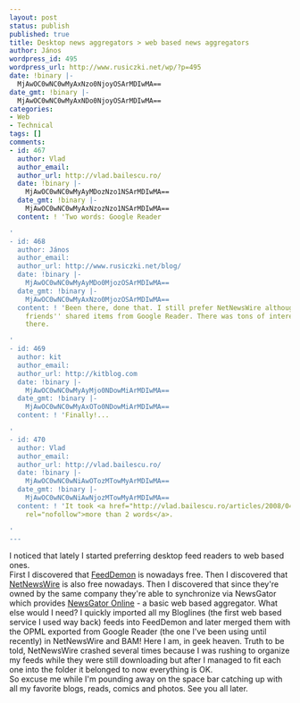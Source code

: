 ```yaml
---
layout: post
status: publish
published: true
title: Desktop news aggregators > web based news aggregators
author: János
wordpress_id: 495
wordpress_url: http://www.rusiczki.net/wp/?p=495
date: !binary |-
  MjAwOC0wNC0wMyAxNzo0NjoyOSArMDIwMA==
date_gmt: !binary |-
  MjAwOC0wNC0wMyAxNDo0NjoyOSArMDIwMA==
categories:
- Web
- Technical
tags: []
comments:
- id: 467
  author: Vlad
  author_email: 
  author_url: http://vlad.bailescu.ro/
  date: !binary |-
    MjAwOC0wNC0wMyAyMDozNzo1NSArMDIwMA==
  date_gmt: !binary |-
    MjAwOC0wNC0wMyAxNzozNzo1NSArMDIwMA==
  content: ! 'Two words: Google Reader

'
- id: 468
  author: János
  author_email: 
  author_url: http://www.rusiczki.net/blog/
  date: !binary |-
    MjAwOC0wNC0wMyAyMDo0MjozOSArMDIwMA==
  date_gmt: !binary |-
    MjAwOC0wNC0wMyAxNzo0MjozOSArMDIwMA==
  content: ! 'Been there, done that. I still prefer NetNewsWire although I miss my
    friends'' shared items from Google Reader. There was tons of interesting stuff
    there.

'
- id: 469
  author: kit
  author_email: 
  author_url: http://kitblog.com
  date: !binary |-
    MjAwOC0wNC0wMyAyMjo0NDowMiArMDIwMA==
  date_gmt: !binary |-
    MjAwOC0wNC0wMyAxOTo0NDowMiArMDIwMA==
  content: ! 'Finally!...

'
- id: 470
  author: Vlad
  author_email: 
  author_url: http://vlad.bailescu.ro/
  date: !binary |-
    MjAwOC0wNC0wNiAwOTozMTowMyArMDIwMA==
  date_gmt: !binary |-
    MjAwOC0wNC0wNiAwNjozMTowMyArMDIwMA==
  content: ! 'It took <a href="http://vlad.bailescu.ro/articles/2008/04/06/why-google-reader/"
    rel="nofollow">more than 2 words</a>.

'
---
```

<p>I noticed that lately I started preferring desktop feed readers to web based ones.<br />
First I discovered that <a href="http://www.newsgator.com/Individuals/FeedDemon/">FeedDemon</a> is nowadays free. Then I discovered that <a href="http://www.newsgator.com/individuals/netnewswire/">NetNewsWire</a> is also free nowadays. Then I discovered that since they're owned by the same company they're able to synchronize via NewsGator which provides <a href="http://www.newsgator.com/Individuals/NewsGatorOnline/">NewsGator Online</a> - a basic web based aggregator. What else would I need? I quickly imported all my Bloglines (the first web based service I used way back) feeds into FeedDemon and later merged them with the OPML exported from Google Reader (the one I've been using until recently) in NetNewsWire and BAM! Here I am, in geek heaven. Truth to be told, NetNewsWire crashed several times because I was rushing to organize my feeds while they were still downloading but after I managed to fit each one into the folder it belonged to now everything is OK.<br />
So excuse me while I'm pounding away on the space bar catching up with all my favorite blogs, reads, comics and photos. See you all later.</p>
